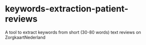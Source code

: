 # keywords-extraction-patient-reviews
A tool to extract keywords from short (30-80 words) text reviews on ZorgkaartNederland
